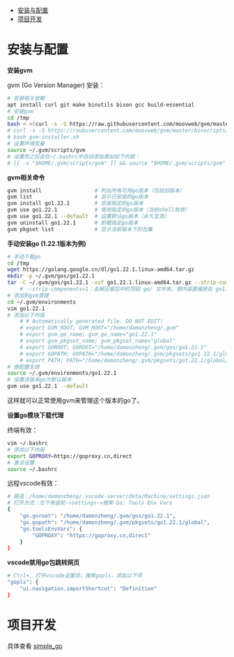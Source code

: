 - [安装与配置](#安装与配置)
- [项目开发](#项目开发)


# 安装与配置

**安装gvm**

gvm (Go Version Manager) 安装：

```bash
# 安装相关依赖
apt install curl git make binutils bison gcc build-essential
# 安装gvm
cd /tmp
bash < <(curl -s -S https://raw.githubusercontent.com/moovweb/gvm/master/binscripts/gvm-installer)
# curl -s -S https://raubusercontent.com/moovweb/gvm/master/binscripts/gvm-installer > gvm-installer.sh
# bash gvm-installer.sh
# 设置环境变量
source ~/.gvm/scripts/gvm
# 设置完之后会在~/.bashrc中自动添加类似如下内容：
# [[ -s "$HOME/.gvm/scripts/gvm" ]] && source "$HOME/.gvm/scripts/gvm"
```

**gvm相关命令**

```bash
gvm install                 # 列出所有可用go版本（包括旧版本）
gvm list                    # 显示已安装的go版本
gvm install go1.22.1        # 安装指定的go版本
gvm use go1.22.1            # 使用指定的go版本（当前shell有效）
gvm use go1.22.1 --default  # 设置默认go版本（永久生效）
gvm uninstall go1.22.1      # 卸载指定go版本
gvm pkgset list             # 显示当前版本下的包集
```

**手动安装go (1.22.1版本为例)**

```bash
# 手动下载go
cd /tmp
wget https://golang.google.cn/dl/go1.22.1.linux-amd64.tar.gz
mkdir -p ~/.gvm/gos/go1.22.1
tar -C ~/.gvm/gos/go1.22.1 -xzf go1.22.1.linux-amd64.tar.gz --strip-components=1
    # --strip-components=1：去掉压缩包中的顶层 go/ 文件夹，使内容直接放在 go1.22.1/ 下。
# 添加到gvm管理
cd ~/.gvm/environments
vim go1.22.1
# 添加以下内容
    # # Automatically generated file. DO NOT EDIT!
    # export GVM_ROOT; GVM_ROOT="/home/damonzheng/.gvm"
    # export gvm_go_name; gvm_go_name="go1.22.1"
    # export gvm_pkgset_name; gvm_pkgset_name="global"
    # export GOROOT; GOROOT="/home/damonzheng/.gvm/gos/go1.22.1"
    # export GOPATH; GOPATH="/home/damonzheng/.gvm/pkgsets/go1.22.1/global"
    # export PATH; PATH="/home/damonzheng/.gvm/pkgsets/go1.22.1/global/bin:$GOROOT/bin:/home/damonzheng/.gvm/bin:$PATH"
# 使配置生效
source ~/.gvm/environments/go1.22.1
# 设置该版本go为默认版本
gvm use go1.22.1 --default
```

这样就可以正常使用gvm来管理这个版本的go了。

**设置go模块下载代理**

终端有效：

```bash
vim ~/.bashrc
# 添加以下内容
export GOPROXY=https://goproxy.cn,direct
# 激活设置
source ~/.bashrc
```

远程vscode有效：

```bash
# 路径：/home/damonzheng/.vscode-server/data/Machine/settings.json
# 打开方式：左下角齿轮->settings->搜索 Go: Tools Env Vars
{
    "go.goroot": "/home/damonzheng/.gvm/gos/go1.22.1",
    "go.gopath": "/home/damonzheng/.gvm/pkgsets/go1.22.1/global",
    "go.toolsEnvVars": {
        "GOPROXY": "https://goproxy.cn,direct"
    }
}
```

**vscode禁用go包跳转网页**

```bash
# Ctrl+, 打开vscode设置项，搜索gopls，添加以下项
"gopls": {
    "ui.navigation.importShortcut": "Definition"
}
```

# 项目开发

具体查看 [simple_go](https://github.com/NairongZheng/learning/tree/main/go_related/simple_go)
